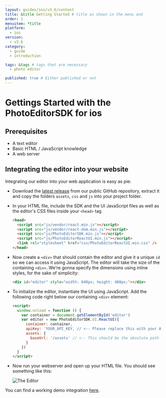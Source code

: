 ```yaml
---
layout: guides/ios/v3_6/content
title: &title Getting Started # title as shown in the menu and 
order: 1
menuitem: *title
platform:
  - ios
version:
  - v3_6
category: 
  - guide
  - introduction

tags: &tags # tags that are necessary
  - photo editor 

published: true # Either published or not 
---
```


# Gettings Started with the PhotoEditorSDK for ios

## Prerequisites

  * A text editor
  * Basic HTML / JavaScript knowledge
  * A web server

## Integrating the editor into your website

Integrating our editor into your web application is easy as pie:

  * Download the [latest release](https://github.com/imgly/pesdk-ios-build/releases/latest) from
    our public GitHub repository, extract it and copy the folders `assets`, `css` and `js` into your
    project folder.

  * In your HTML file, include the SDK and the UI JavaScript files as well as the editor's CSS files
    inside your `<head>` tag

    ```html
    <head>
      <script src="js/vendor/react.min.js"></script>
      <script src="js/vendor/react-dom.min.js"></script>
      <script src="js/PhotoEditorSDK.min.js"></script>
      <script src="js/PhotoEditorReactUI.min.js"></script>
      <link rel="stylesheet" href="css/PhotoEditorReactUI.min.css" />
    </head>
    ```

  * Now create a `<div>` that should contain the editor and give it a unique `id` so we can access
    it using JavaScript. The editor will take the size of the containing `<div>`. We're gonna specify
    the dimensions using inline styles, for the sake of simplicity:

    ```html
    <div id="editor" style="width: 640px; height: 480px;"></div>
    ```

  * To initialize the editor, instantiate the UI using JavaScript. Add the following code
    right below our containing `<div>` element:

    ```html
    <script>
      window.onload = function () {
        var container = document.getElementById('editor')
        var editor = new PhotoEditorSDK.UI.ReactUI({
          container: container,
          apiKey: 'YOUR_API_KEY, // <-- Please replace this with your API key
          assets: {
            baseUrl: '/assets' // <-- This should be the absolute path to your `assets` directory
          }
        })
      }
    </script>
    ```
  * Now run your webserver and open up your HTML file. You should see something like this:

    ![The Editor](http://static.photoeditorsdk.com/editor.png)

You can find a working demo integration [here](http://static.photoeditorsdk.com/demo/).
